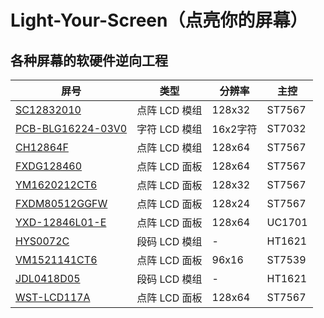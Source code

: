 # Light-Your-Screen（点亮你的屏幕）
##  各种屏幕的软硬件逆向工程

| 屏号                                             | 类型          | 分辨率   | 主控   |
| ------------------------------------------------ | ------------- | -------- | ------ |
| [SC12832010](SC12832010/README.md)               | 点阵 LCD 模组 | 128x32   | ST7567 |
| [PCB-BLG16224-03V0](PCB-BLG16224-03V0/README.md) | 字符 LCD 模组 | 16x2字符 | ST7032 |
| [CH12864F](CH12864F/README.md)                   | 点阵 LCD 模组 | 128x64   | ST7567 |
| [FXDG128460](FXDG128460/README.md)               | 点阵 LCD 面板 | 128x64   | ST7567 |
| [YM1620212CT6](YM1620212CT6/README.md)           | 点阵 LCD 面板 | 128x32   | ST7567 |
| [FXDM80512GGFW](FXDM80512GGFW/README.md)         | 点阵 LCD 面板 | 128x24   | ST7567 |
| [YXD-12846L01-E](YXD-12846L01-E/README.md)       | 点阵 LCD 面板 | 128x64   | UC1701 |
| [HYS0072C](HYS0072C/README.md)                   | 段码 LCD 模组 | -        | HT1621 |
| [VM1521141CT6](VM1521141CT6/README.md)           | 点阵 LCD 面板 | 96x16    | ST7539 |
| [JDL0418D05](JDL0418D05/README.md)               | 段码 LCD 模组 | -        | HT1621 |
| [WST-LCD117A](WST-LCD117A/README.md)             | 点阵 LCD 面板 | 128x64   | ST7567 |

